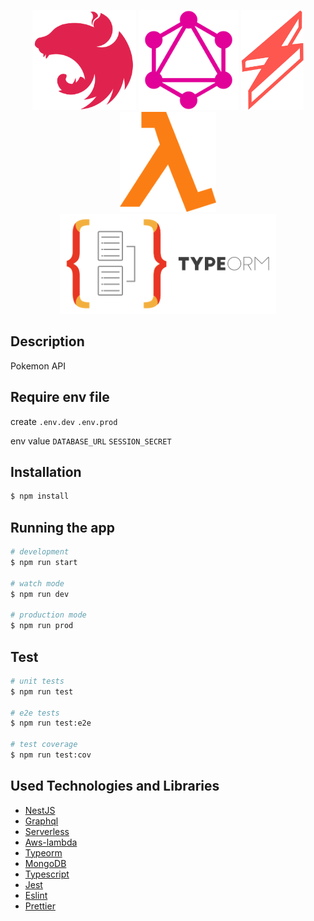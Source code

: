 <p align="center">
  <a href="http://nestjs.com/" target="_blank"><img src="https://raw.githubusercontent.com/ukyiJS/pokemon-api/master/src/assets/img/nest.svg" height="160"/></a>
  <a href="https://graphql.org/" target="_blank"><img src="https://raw.githubusercontent.com/ukyiJS/pokemon-api/master/src/assets/img/graphql.svg" height="160"></a>
  <a href="https://www.serverless.com/" target="_blank"><img src="https://raw.githubusercontent.com/ukyiJS/pokemon-api/master/src/assets/img/serverless.svg" height="160"></a>
  <a href="https://aws.amazon.com/lambda/?nc1=h_ls" target="_blank"><img src="https://raw.githubusercontent.com/ukyiJS/pokemon-api/master/src/assets/img/aws-lambda.png" height="160"></a>
  <a href="https://typeorm.io/" target="_blank"><img src="https://raw.githubusercontent.com/ukyiJS/pokemon-api/master/src/assets/img/typeorm.png" height="160"></a>
</p>

## Description

Pokemon API

## Require env file

create `.env.dev` `.env.prod`

env value `DATABASE_URL` `SESSION_SECRET`

## Installation

```bash
$ npm install
```

## Running the app

```bash
# development
$ npm run start

# watch mode
$ npm run dev

# production mode
$ npm run prod
```

## Test

```bash
# unit tests
$ npm run test

# e2e tests
$ npm run test:e2e

# test coverage
$ npm run test:cov
```

## Used Technologies and Libraries

- [NestJS](https://nestjs.com/)
- [Graphql](https://graphql.org/)
- [Serverless](https://www.serverless.com/)
- [Aws-lambda](https://aws.amazon.com/lambda/?nc1=h_ls)
- [Typeorm](https://typeorm.io/)
- [MongoDB](https://www.mongodb.com/)
- [Typescript](https://www.typescriptlang.org/)
- [Jest](https://jestjs.io/)
- [Eslint](https://eslint.org/)
- [Prettier](https://prettier.io/)
